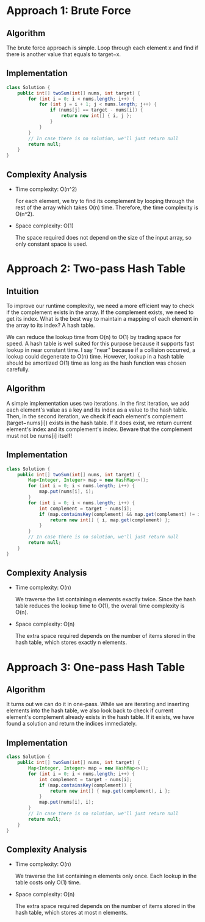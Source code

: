 # Approach 1: Brute Force

## Algorithm

The brute force approach is simple. Loop through each element x and find if there is another value that equals to target−x.

## Implementation

```java
class Solution {
    public int[] twoSum(int[] nums, int target) {
        for (int i = 0; i < nums.length; i++) {
            for (int j = i + 1; j < nums.length; j++) {
                if (nums[j] == target - nums[i]) {
                    return new int[] { i, j };
                }
            }
        }
        // In case there is no solution, we'll just return null
        return null;
    }
}
```


## Complexity Analysis

- Time complexity: O(n^2)
    
    For each element, we try to find its complement by looping through the rest of the array which takes O(n) time. Therefore, the time complexity is O(n^2).
  
- Space complexity: O(1)
  
    The space required does not depend on the size of the input array, so only constant space is used.

# Approach 2: Two-pass Hash Table

## Intuition

To improve our runtime complexity, we need a more efficient way to check if the complement exists in the array. If the complement exists, we need to get its index. What is the best way to maintain a mapping of each element in the array to its index? A hash table.

We can reduce the lookup time from O(n) to O(1) by trading space for speed. A hash table is well suited for this purpose because it supports fast lookup in near constant time. I say "near" because if a collision occurred, a lookup could degenerate to O(n) time. However, lookup in a hash table should be amortized O(1) time as long as the hash function was chosen carefully.

## Algorithm

A simple implementation uses two iterations. In the first iteration, we add each element's value as a key and its index as a value to the hash table. Then, in the second iteration, we check if each element's complement (target−nums[i]) exists in the hash table. If it does exist, we return current element's index and its complement's index. Beware that the complement must not be nums[i] itself!

## Implementation

```java
class Solution {
    public int[] twoSum(int[] nums, int target) {
        Map<Integer, Integer> map = new HashMap<>();
        for (int i = 0; i < nums.length; i++) {
            map.put(nums[i], i);
        }
        for (int i = 0; i < nums.length; i++) {
            int complement = target - nums[i];
            if (map.containsKey(complement) && map.get(complement) != i) {
                return new int[] { i, map.get(complement) };
            }
        }
        // In case there is no solution, we'll just return null
        return null;
    }
}
```

## Complexity Analysis

- Time complexity: O(n)
  
    We traverse the list containing n elements exactly twice. Since the hash table reduces the lookup time to O(1), the overall time complexity is O(n).

- Space complexity: O(n)
  
    The extra space required depends on the number of items stored in the hash table, which stores exactly n elements.

# Approach 3: One-pass Hash Table
## Algorithm

It turns out we can do it in one-pass. While we are iterating and inserting elements into the hash table, we also look back to check if current element's complement already exists in the hash table. If it exists, we have found a solution and return the indices immediately.

## Implementation

```java
class Solution {
    public int[] twoSum(int[] nums, int target) {
        Map<Integer, Integer> map = new HashMap<>();
        for (int i = 0; i < nums.length; i++) {
            int complement = target - nums[i];
            if (map.containsKey(complement)) {
                return new int[] { map.get(complement), i };
            }
            map.put(nums[i], i);
        }
        // In case there is no solution, we'll just return null
        return null;
    }
}
```

## Complexity Analysis

- Time complexity: O(n)

    We traverse the list containing n elements only once. Each lookup in the table costs only O(1) time.

- Space complexity: O(n)
  
    The extra space required depends on the number of items stored in the hash table, which stores at most n elements.
